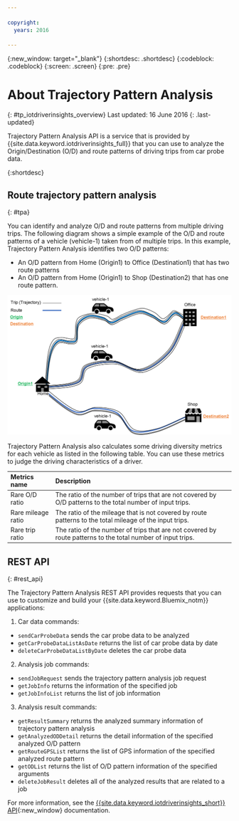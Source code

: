 ```yaml
---

copyright:
  years: 2016

---
```


{:new_window: target="_blank"}
{:shortdesc: .shortdesc}
{:codeblock: .codeblock}
{:screen: .screen}
{:pre: .pre}


# About Trajectory Pattern Analysis
{: #tp_iotdriverinsights_overview}
Last updated: 16 June 2016
{: .last-updated}

Trajectory Pattern Analysis API is a service that is provided by {{site.data.keyword.iotdriverinsights_full}} that you can use to analyze the Origin/Destination (O/D) and route patterns of driving trips from car probe data.

{:shortdesc}

## Route trajectory pattern analysis
{: #tpa}

You can identify and analyze O/D and route patterns from multiple driving trips.
The following diagram shows a simple example of the O/D and route patterns of a vehicle (vehicle-1) taken from of multiple trips. In this example, Trajectory Pattern Analysis  identifies two O/D patterns:
- An O/D pattern from Home (Origin1) to Office (Destination1) that has two route patterns
- An O/D pattern from Home (Origin1) to Shop (Destination2) that has one route pattern.

![od route example](images/tp_odroute_example.png "O/D and route pattern example")

Trajectory Pattern Analysis also calculates some driving diversity metrics for each vehicle as listed in the following table. You can use these metrics to judge the driving characteristics of a driver.

|Metrics name|Description|
|:---|:---|
|Rare O/D ratio|The ratio of the number of trips that are not covered by O/D patterns to the total number of input trips.|
|Rare mileage ratio|The ratio of the mileage that is not covered by route patterns to the total mileage of the input trips.|
|Rare trip ratio|The ratio of the number of trips that are not covered by route patterns to the total number of input trips.|


## REST API
{: #rest_api}

The Trajectory Pattern Analysis REST API provides requests that you can use to customize and build your {{site.data.keyword.Bluemix_notm}} applications:

 1. Car data commands:
   - `sendCarProbeData` sends the car probe data to be analyzed
   - `getCarProbeDataListAsDate` returns the list of car probe data by date
   - `deleteCarProbeDataListByDate` deletes the car probe data
 2. Analysis job commands:
   - `sendJobRequest` sends the trajectory pattern analysis job request
   - `getJobInfo` returns the information of the specified job
   - `getJobInfoList` returns the list of job information
 3. Analysis result commands:
   - `getResultSummary` returns the analyzed summary information of trajectory pattern analysis
   - `getAnalyzedODDetail` returns the detail information of the specified analyzed O/D pattern
   - `getRouteGPSList` returns the list of GPS information of the specified analyzed route pattern
   - `getODList` returns the list of O/D pattern information of the specified arguments
   - `deleteJobResult` deletes all of the analyzed results that are related to a job

For more information, see the [{{site.data.keyword.iotdriverinsights_short}} API](http://ibm.biz/IoTDriverBehavior_APIdoc){:new_window} documentation.

